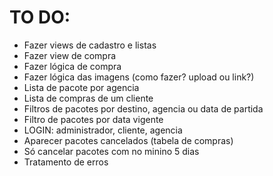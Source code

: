 # TO DO:
- Fazer views de cadastro e listas
- Fazer view de compra
- Fazer lógica de compra
- Fazer lógica das imagens (como fazer? upload ou link?)
- Lista de pacote por agencia
- Lista de compras de um cliente
- Filtros de pacotes por destino, agencia ou data de partida
- Filtro de pacotes por data vigente
- LOGIN: administrador, cliente, agencia
- Aparecer pacotes cancelados (tabela de compras)
- Só cancelar pacotes com no minino 5 dias
- Tratamento de erros